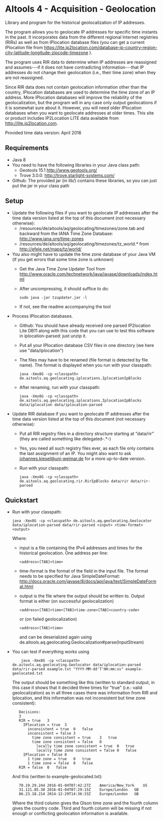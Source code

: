 AItools 4 - Acquisition - Geolocation
=====================================

Library and program for the historical geolocalization of IP addresses.

The program allows you to geolocate IP addresses for specific time instants in the past. It incorporates data from the different regional Internet registries (RIRs) as well as from IPlocation database files (you can get a current IPlocation file from https://lite.ip2location.com/database-ip-country-region-city-latitude-longitude-zipcode-timezone ).

The program uses RIR data to determine when IP addresses are reassigned and assumes---if it does not have contradicting information---that IP addresses do not change their geolocation (i.e., their time zone) when they are not reassigned.

Since RIR data does not contain geolocation information other than the country, IPlocation databases are used to determine the time zone of an IP address. More IPlocation databases will improve the reliability of the geolocalization, but the program will in any case only output geolocations if it is somewhat sure about it. However, you will need older IPlocation databases when you want to geolocate addresses at older times. This site or product includes IP2Location LITE data available from <a href="http://lite.ip2location.com">http://lite.ip2location.com</a>.

Provided time data version: April 2016

Requirements
------------
  - Java 8
  - You need to have the following libraries in your Java class path:
    - Geotools 15.1  http://www.geotools.org/
    - Trove 3.0.0:   http://trove.starlight-systems.com/
  - Github: The provided jar (in lib/) contains these libraries, so you can just put the jar in your class path

Setup
-----
  - Update the following files if you want to geolocate IP addresses after the time data version listed at the top of this document (not necessary otherwise):
      - /resources/de/aitools/aq/geolocating/timezones/zone.tab and backward from the IANA Time Zone Database: http://www.iana.org/time-zones
      - /resources/de/aitools/aq/geolocating/timezones/tz_world.* from http://efele.net/maps/tz/world/
  - You also might have to update the time zone database of your Java VM (if you get errors that some time zone is unknown)
      - Get the Java Time Zone Updater Tool from http://www.oracle.com/technetwork/java/javase/downloads/index.html
      - After uncompressing, it should suffice to do:
      
            sudo java -jar tzupdater.jar -l

      - If not, see the readme accompanying the tool
  - Process IPlocation databases.
      - Github: You should have already received one parsed IP2location Lite DB11 along with this code that you can use to test this software in iplocation-parsed: just unzip it.
      - Put all your IPlocation database CSV files in one directory (we here use "data/iplocation")
      - The files may have to be renamed (file format is detected by file name). The format is displayed when you run with your classpath:

            java -Xmx8G -cp <classpath> de.aitools.aq.geolocating.iplocations.IplocationIpBlocks

      - After renaming, run with your classpath:

            java -Xmx8G -cp <classpath> de.aitools.aq.geolocating.iplocations.IplocationIpBlocks data/iplocation data/iplocation-parsed

  - Update RIR database if you want to geolocate IP addresses after the time data version listed at the top of this document (not necessary otherwise):
      - Put all RIR registry files in a directory structure starting at "data/rir" (they are called something like delegated-.*-<date>)
      - Yes, you need all such registry files ever, as each file only contains the last assignment of an IP. You might also want to ask johannes.kiesel@uni-weimar.de for a more up-to-date version.
      - Run with your classpath:

            java -Xmx8G -cp <classpath> de.aitools.aq.geolocating.rir.RirIpBlocks data/rir data/rir-parsed

Quickstart
----------
  - Run with your classpath:

        java -Xmx8G -cp <classpath> de.aitools.aq.geolocating.Geolocator data/iplocation-parsed data/rir-parsed <input> <time-format> <output>

    Where:
      - input is a file containing the IPv4 addresses and times for the historical geolocation. One address per line:
      
            <address>[TAB]<time>

      - time-format is the format of the <time> field in the input file. The format needs to be specified for Java SimpleDateFormat: http://docs.oracle.com/javase/8/docs/api/java/text/SimpleDateFormat.html
      - output is the file where the output should be written to. Output format is either (on successful geolocalization)

            <address>[TAB]<time>[TAB]<time-zone>[TAB]<country-code>

        or (on failed geolocalization)

            <address>[TAB]<time>

        and can be deserialized again using de.aitools.aq.geolocating.Geolocalization#parse(InputStream)

  - You can test if everything works using

            java -Xmx8G -cp <classpath> de.aitools.aq.geolocating.Geolocator data/iplocation-parsed data/rir-parsed example.txt "YYYY-MM-dd'T'HH:mm:ss" example-geolocated.txt

    The output should be something like this (written to standard output, in this case it shows that it decided three times for "true" (i.e.: valid geolocalization) as in all three cases there was information from RIR and Iplocation, and this information was not inconsistent but time zone consistent):

           Decisions:
           3
           RIR = true	3
             IPlocation = true	3
               inconsistent = true	0	false
               inconsistent = false	3
                 time zone consistent = true	3	true
                 time zone consistent = false	0
                   locally time zone consistent = true	0	true
                   locally time zone consistent = false	0	false
             IPlocation = false	0
               1 time zone = true	0	true
               1 time zone = false	0	false
           RIR = false	0	false

    And this (written to example-geolocated.txt):

           70.19.29.244	2016-01-04T07:42:27Z	America/New_York	US
           31.121.85.30	2016-01-04T07:29:15Z	Europe/London	GB
           86.23.18.214	2014-12-29T14:36:33Z	Europe/London	GB

    Where the third column gives the Olson time zone and the fourth column gives the country code. Third and fourth column will be missing if not enough or conflicting geolocation information is available.

